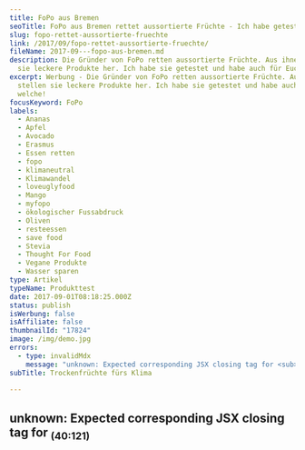 ```yaml
---
title: FoPo aus Bremen
seoTitle: FoPo aus Bremen rettet aussortierte Früchte - Ich habe getestet
slug: fopo-rettet-aussortierte-fruechte
link: /2017/09/fopo-rettet-aussortierte-fruechte/
fileName: 2017-09---fopo-aus-bremen.md
description: Die Gründer von FoPo retten aussortierte Früchte. Aus ihnen stellen
  sie leckere Produkte her. Ich habe sie getestet und habe auch für Euch welche!
excerpt: Werbung - Die Gründer von FoPo retten aussortierte Früchte. Aus ihnen
  stellen sie leckere Produkte her. Ich habe sie getestet und habe auch für Euch
  welche!
focusKeyword: FoPo
labels:
  - Ananas
  - Apfel
  - Avocado
  - Erasmus
  - Essen retten
  - fopo
  - klimaneutral
  - Klimawandel
  - loveuglyfood
  - Mango
  - myfopo
  - ökologischer Fussabdruck
  - Oliven
  - resteessen
  - save food
  - Stevia
  - Thought For Food
  - Vegane Produkte
  - Wasser sparen
type: Artikel
typeName: Produkttest
date: 2017-09-01T08:18:25.000Z
status: publish
isWerbung: false
isAffiliate: false
thumbnailId: "17824"
image: /img/demo.jpg
errors:
  - type: invalidMdx
    message: "unknown: Expected corresponding JSX closing tag for <sub> (40:121)"
subTitle: Trockenfrüchte fürs Klima
  
---
```


## unknown: Expected corresponding JSX closing tag for <sub> (40:121)

<!--
Werbung\*

**Die Gründer von _FoPo_ haben es sich zur Aufgabe gemacht, aussortierte Früchte
zu retten. Aus ihnen stellen sie leckeres Fruchtpulver und Trockenobst her, das
man zum Beispiel zur Herstellung von Smoothies verwenden kann. Ich habe die
_FoPo_ Produkte jetzt mal getestet.**

Kurz nach meiner Bestellung, landete bei mir ein liebevoll verpacktes Paket.
Heraus purzelten jede Menge kleine Papiertüten mit Fruchtpulver und eine Packung
Apfelstücke. Alle Produkte sind gefriergetrocknet. Dabei bleiben rund 90 Prozent
der natürlichen Vitamine erhalten. Auf Zusatzstoffe wird bewusst verzichtet.
Gesüßt wird mit Stevia.

Weltweit werden jeden Tag tonnenweise gute Früchte weggeschmissen, weil sie
nicht der Norm entsprechen. Sie sind schlichtweg zu groß oder zu klein oder
haben die falsche Größe. Ein Farmer, mit dem _FoPo_ zusammenarbeitet hat zum
Beispiel früher jeden Tage eine komplette Tonne Mangos entsorgt. Und dann kam
_FoPo_ . Die Produkte gibt es im Online-Shop oder im Supermarkt.

## Ein Projekt von Studienkollegen

![FoPo](http://cardamonchai.com/wp-content/uploads/2017/09/36146928163_15f28fcbe8_z-300x200.jpg)

Das internationale Team von _FoPo_ traf sich während eines Erasmus Mundus
Masterprogramms in Lebensmittelinnovation und Produktdesign. _FoPo_ entwickelten
Sie ursprünglich für den _Thought For Food_ Contest. Inzwischen gibt es das
Start-up seit eineinhalb Jahren.

Angetrieben wurden Sie stets vom Gedanken an mehr Nachhaltigkeit und durch die
unvorstellbaren Fakten, dass

- in jeder Sekunde Lebensmittel im Wert von 30.000 Euro verschwendet werden und
  97.000 Kilo Kohlenstoffdioxid durch verwesenden Lebensmittelabfall in die
  Atmosphäre gelangt.
- Bis 2050 zwei Prozent der gesamten Treibhausgasemissionen weltweit allen durch
  Lebensmittelabfall verursacht werden.
- 800 Millionen unterernährte Menschen weltweit mit Nahrung versorgt werden
  könnten, wenn wir nur ein Viertel der verschwendeten Lebensmittel retten
  würden.

Mit jeder Packung eines _FoPo_ Produkts wird die Emission von 265 Gramm CO<sub>2
</sub> verhindert. 20 Liter Wasser spart es obendrein.

## FoPo im Test

![FoPo](http://cardamonchai.com/wp-content/uploads/2017/09/36146929993_21f53f63dc_z-300x200.jpg)

Für mich hörte sich das gleich so an, als müsste ich es mal probieren mit _FoPo_
. Und ich bin zu folgendem Schluss gekommen:

Die Produktidee an sich finde ich sehr gut. Die Verpackungen sind
umweltfreundlich und trotzdem praktisch und wiederverschließbar. Auch der
klimaneutrale Versand ist gut. Doch nun ans Eingemachte: Wie schmeckt _FoPo_ ?
Probiert habe ich zunächst alles pur und unverarbeitet. Alles schmeckt
erstaunlich intensiv. Durch die Gefriertrocknung werden nicht nur die Vitamine,
sondern auch der Geschmack und die Farbe konserviert.

Als nächstes habe ich mir einen Smoothie gemacht. Dafür habe ich einfach eine
Handvoll Apfelschnitze, zwei Esslöffel Mangopulver und kaltes Wasser in den
Mixer gepackt. Das Ergebnis war wirklich saulecker. kann ich nur empfehlen. Auch
mein Mango-Lassi mit etwas Sojajoghurt und Reisdrink hat mir gut geschmeckt. Was
ich klasse finde ist, dass auf jedem Päckchen genau draufsteht, wo die Früchte
gerettet wurden.

Im mitgelieferten Rezeptheft gibt es außerdem noch einen Olivendip,
Energiebällchen und sogar einen Mojito-Käsekuchen. Mir fehlt im Moment ein
Bisschen die Zeit das alles auszuprobieren, aber ich kann es mir gut vorstellen.
Der Phantasie sind auf jeden Fall schon mal keine Grenzen gesetzt und es ist für
jede Lieblings-Geschmacksrichtung was dabei.

## FoPo für Euch

Auch für Euch gibt es _FoPo_ ! Die ersten 50 Besteller, die über meine Seite im
[Online-Shop](http://www.myfopo.com) eine Bestellung aufgeben, bekommen 25
Prozent Rabatt auf alles! Einfach den Rabattcode

ANNEBLOGGTCARDAMONCHAI

eingeben.

Ich wünsche auch Euch viel Spaß beim Testen! Und psst! Auf meiner
[Instagram-Seite](https://www.instagram.com/anne_reko/) und auf
[Facebook](https://www.facebook.com/cardamonchai/) verlose ich zwei _FoPo_
-Produktpakete! Hier geht es zu den
[Teilnahmebedingungen](/datenschutz/teilnahmebedingungen/).

[myflickr tag="annefopo"]

_\*Hinweis: Dieser Artikel enthält Werbung und entstand im Zusammenhang mit
Trusted Blogs. Der Inhalt und meine Meinung wurden dadurch nicht beeinflusst.
[Für Infos dazu bitte hier klicken](https://www.trusted-blogs.com/tipps/werbekennzeichnung).
_

-->

  